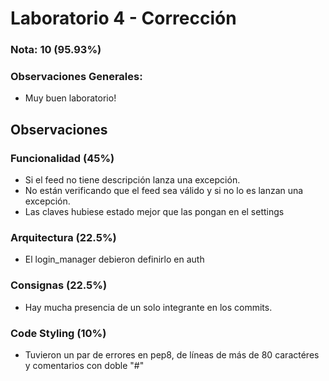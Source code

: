 # Laboratorio 4 - Corrección 

### Nota: 10 (95.93%)

### Observaciones Generales: 

- Muy buen laboratorio!

## Observaciones

### Funcionalidad (45%)

- Si el feed no tiene descripción lanza una excepción.
- No están verificando que el feed sea válido y si no lo es lanzan una excepción.
- Las claves hubiese estado mejor que las pongan en el settings

### Arquitectura (22.5%)

- El login_manager debieron definirlo en auth

### Consignas (22.5%)

- Hay mucha presencia de un solo integrante en los commits.

### Code Styling (10%)

- Tuvieron un par de errores en pep8, de líneas de más de 80 caractéres 
y comentarios con doble "#"

